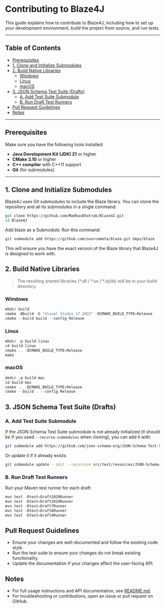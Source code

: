 # Contributing to Blaze4J

This guide explains how to contribute to Blaze4J, including how to set up your development environment, build the project from source, and run tests.

---

## Table of Contents

- [Prerequisites](#prerequisites)
- [1. Clone and Initialize Submodules](#1-clone-and-initialize-submodules)
- [2. Build Native Libraries](#2-build-native-libraries)
  - [Windows](#windows)
  - [Linux](#linux)
  - [macOS](#macos)
- [3. JSON Schema Test Suite (Drafts)](#3-json-schema-test-suite-drafts)
  - [A. Add Test Suite Submodule](#a-add-test-suite-submodule)
  - [B. Run Draft Test Runners](#b-run-draft-test-runners)
- [Pull Request Guidelines](#pull-request-guidelines)
- [Notes](#notes)

---

## Prerequisites

Make sure you have the following tools installed:

- **Java Development Kit (JDK) 21** or higher
- **CMake 3.10** or higher
- **C++ compiler** with C++11 support
- **Git** (for submodules)

---

## 1. Clone and Initialize Submodules

Blaze4J uses Git submodules to include the Blaze library. You can clone the repository and all its submodules in a single command:

```bash
git clone https://github.com/MadhavDhatrak/Blaze4J.git
cd Blaze4J
```

Add blaze as a Submodule:
Run this command:

```bash
git submodule add https://github.com/sourcemeta/blaze.git deps/blaze
```

This will ensure you have the exact version of the Blaze library that Blaze4J is designed to work with.

## 2. Build Native Libraries

> The resulting shared libraries (\*.dll / \*.so / \*.dylib) will be in your build directory.

### Windows
```java
mkdir build
cmake -Bbuild -G "Visual Studio 17 2022" -DCMAKE_BUILD_TYPE=Release
cmake --build build --config Release
```
### Linux
```java
mkdir -p build-linux
cd build-linux
cmake .. -DCMAKE_BUILD_TYPE=Release
make
```

### macOS
```java
mkdir -p build-mac
cd build-mac
cmake .. -DCMAKE_BUILD_TYPE=Release
cmake --build . --config Release
```

## 3. JSON Schema Test Suite (Drafts)

### A. Add Test Suite Submodule

If the JSON Schema Test Suite submodule is not already initialized (it should be if you used `--recurse-submodules` when cloning), you can add it with:

```bash
git submodule add https://github.com/json-schema-org/JSON-Schema-Test-Suite.git src/test/resources/JSON-Schema-Test-Suite
```

Or update it if it already exists:

```bash
git submodule update --init --recursive src/test/resources/JSON-Schema-Test-Suite
```

### B. Run Draft Test Runners

Run your Maven test runner for each draft:
```java
mvn test -Dtest=Draft2020Runner
mvn test -Dtest=Draft2019Runner
mvn test -Dtest=Draft7Runner
mvn test -Dtest=Draft6Runner
mvn test -Dtest=Draft4Runner
```

## Pull Request Guidelines

- Ensure your changes are well-documented and follow the existing code style.
- Run the test suite to ensure your changes do not break existing functionality.
- Update the documentation if your changes affect the user-facing API.

## Notes

- For full usage instructions and API documentation, see [README.md](./README.md).
- For troubleshooting or contributions, open an issue or pull request on GitHub.
